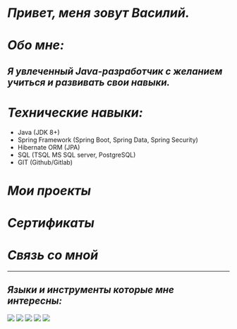 # _Привет, меня зовут Василий._


# _Обо мне:_
## _Я увлеченный Java-разработчик с желанием учиться и развивать свои навыки._

# _Технические навыки:_
- Java (JDK 8+)
- Spring Framework (Spring Boot, Spring Data, Spring Security)
- Hibernate ORM (JPA)
- SQL (TSQL MS SQL server, PostgreSQL)
- GIT (Github/Gitlab)

# _Мои проекты_

# _Сертификаты_

# _Связь со мной_

___

## _Языки и инструменты которые мне интересны:_

![](https://cs6.pikabu.ru/avatars/967/v967614-1715184107.jpg) ![](https://cs6.pikabu.ru/avatars/974/v974934-1454333748.jpg) ![](https://www.oakridgeit.com/wp-content/uploads/2016/09/SQL-Data-Warehouse.png) ![](https://cdn2.f-cdn.com/ppic/150733305/logo/7142758/profile_logo_7142758.jpg) ![](https://image.winudf.com/v2/image1/Y29tLm53ZWIuZW5fbGVhcm4uaGliZXJuYXRlX2ljb25fMTU1NTU2MjY5MV8wMTc/icon.png?w=100&fakeurl=1)




